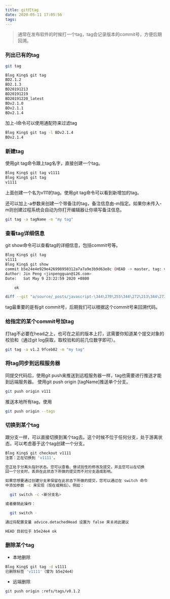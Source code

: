 ```yaml
---
title: git打tag
date: 2020-05-11 17:05:56
tags:
---
```

> 通常在发布软件的时候打一个tag，tag会记录版本的commit号，方便后期回溯。
### 列出已有的tag
```bash
git tag
```
```bash
Blog King$ git tag
BD2.1.2
BD2.1.3
BD20191213
BD20191219
BD20191220_latest
BDv2.1.0
BDv2.1.1
BDv2.1.4
```
加上-l命令可以使用通配符来过滤tag
```bash
Blog King$ git tag -l BDv2.1.4
BDv2.1.4
```
### 新建tag
使用git tag命令跟上tag名字，直接创建一个tag。
```bash
Blog King$ git tag v1111
Blog King$ git tag
v1111
```
上面创建一个名为v111的tag。使用git tag命令可以看到新增加的tag。

还可以加上-a参数来创建一个带备注的tag，备注信息由-m指定。如果你未传入-m则创建过程系统会自动为你打开编辑器让你填写备注信息。
```bash
git tag -a tagName -m "my tag"
```
### 查看tag详细信息
git show命令可以查看tag的详细信息，包括commit号等。
```bash
Blog King$ git tag
v1111
Blog King$ git show
commit b5e24e4e929e426998950312a7a7a9e3b9d63e8c (HEAD -> master, tag: v1111, origin/master)
Author: Jin Peng <jinpengguan@126.com>
Date:   Sat May 9 23:22:59 2020 +0800

    ok

diff --git "a/source/_posts/javascript-\344\270\255\344\272\213\344\273\266\345\206\222\346\263\241\345\222\214\344\272\213\344\273\266\346\215\225\350\216\267\346\234\272\345\210\266.md" "b/source/_posts/javascript-\344\270\255\344\272\213\344\273\266\345\206\222\346\263\241\345\222\214\344\272\213\344\273\266\346\215\225\350\216\267\346\234\272\345\210\266.md"
```
tag最重要的是有git commit号，后期我们可以根据这个commit号来回溯代码。

### 给指定的某个commit号加tag
打tag不必要在head之上，也可在之前的版本上打，这需要你知道某个提交对象的校验和（通过git log获取，取校验和的前几位数字即可）。
```bash
git tag -a v1.2 9fceb02 -m "my tag"
```
### 将tag同步到远程服务器
同提交代码后，使用git push来推送到远程服务器一样，tag也需要进行推送才能到远端服务器。
使用git push origin [tagName]推送单个分支。
```bash
git push origin v111
```
推送本地所有tag，使用
```bash
git push origin --tags
```

### 切换到某个tag
跟分支一样，可以直接切换到某个tag去。这个时候不位于任何分支，处于游离状态，可以考虑基于这个tag创建一个分支。
```bash
Blog King$ git checkout v1111
注意：正在切换到 'v1111'。

您正处于分离头指针状态。您可以查看、做试验性的修改及提交，并且您可以在切换
回一个分支时，丢弃在此状态下所做的提交而不对分支造成影响。

如果您想要通过创建分支来保留在此状态下所做的提交，您可以通过在 switch 命令
中添加参数 -c 来实现（现在或稍后）。例如：

  git switch -c <新分支名>

或者撤销此操作：

  git switch -

通过将配置变量 advice.detachedHead 设置为 false 来关闭此建议

HEAD 目前位于 b5e24e4 ok
```
### 删除某个tag

- 本地删除
```bash
Blog King$ git tag -d v1111
已删除标签 'v1111'（曾为 b5e24e4）
```
- 远端删除
```bash
git push origin :refs/tags/v0.1.2
```







